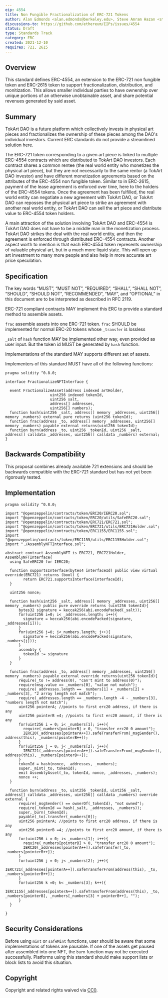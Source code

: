```yaml
---
eip: 4554
title: Non Fungible Fractionalization of ERC-721 Tokens
author: Alan Edmonds <alan.edmonds@berkeley.edu>, Steve Amram Hazan <stevehzn@berkeley.edu>, Charly Andersson <charly.andersson@berkeley.edu>
discussions-to: https://github.com/ethereum/EIPs/issues/4554
status: Draft
type: Standards Track
category: ERC
created: 2021-12-10
requires: 721, 2615
---
```


## Overview
This standard defines ERC-4554, an extension to the ERC-721 non fungible token and ERC-2615 token to support fractionalization, distribution, and monitization. This allows smaller individual parties to have ownership over unique portions of an otherwise unobtainable asset, and share potential revenues generated by said asset.

## Summary
TokArt DAO is a future platform which collectively invests in physical art pieces and fractionalizes the ownership of these pieces among the DAO's individual investors. Current ERC standards do not provide a streamlined solution here. 

The ERC-721 token corresponding to a given art piece is linked to multiple ERC-4554 contracts which are distributed to TokArt DAO investors. Each contract shares a common rentee (the real world entity who monetizes the physical art piece), but they are not necessarily to the same rentor (a TokArt DAO investor) and have different monetization agreements based on the attributes of the ERC-4554 non fungible token. Similar to in ERC-2615, payment of the lease agreement is enforced over time, here to the holders of the ERC-4554 tokens. Once the agreement has been fulfilled, the real world entity can negotiate a new agreement with TokArt DAO, or TokArt DAO can reposses the physical art piece to strike an agreement with another real world entity, or TokArt DAO can sell the art piece and distribute value to ERC-4554 token holders. 

A main attraction of the solution involving TokArt DAO and ERC-4554 is TokArt DAO does not have to be a middle man in the monetization process. TokArt DAO strikes the deal with the real world entity, and then the agreement is enforced through distributed ERC-4554 contracts. Another aspect worth to mention is that each ERC-4554 token represents ownership of valuable physical art, but in a much more liquid state. This will open up art investment to many more people and also help in more accurate art price speculation.

## Specification
The key words “MUST”, “MUST NOT”, “REQUIRED”, “SHALL”, “SHALL NOT”, “SHOULD”, “SHOULD NOT”, “RECOMMENDED”, “MAY”, and “OPTIONAL” in this document are to be interpreted as described in RFC 2119.

ERC-721 compliant contracts MAY implement this ERC to provide a standard method to assemble assets.

`frac` assemble assets into one ERC-721 token. `frac` SHOULD be implemented for normal ERC-20 tokens whose `_transfer` is lossless

`_salt` of `hash` function MAY be implemented other way, even provided as user input. But the token id MUST be generated by `hash` function.

Implementations of the standard MAY supports different set of assets.

Implementers of this standard MUST have all of the following functions:

```
pragma solidity ^0.8.0;

interface FractionalizeNFTInterface {

  event FractionalizeAsset(address indexed artHolder,
                    uint256 indexed tokenId,
                    uint256 salt,
                    address[] addresses,
                    uint256[] numbers);
  function hash(uint256 _salt, address[] memory _addresses, uint256[] memory _numbers) external pure returns (uint256 tokenId);
  function frac(address _to, address[] memory _addresses, uint256[] memory _numbers) payable external returns(uint256 tokenId);
  function burn(address _to, uint256 _tokenId, uint256 _salt, address[] calldata _addresses, uint256[] calldata _numbers) external;
}

```

## Backwards Compatibility
This proposal combines already available 721 extensions and should be backwards compatible with the ERC-721 standard but has not yet been rigorously tested.

## Implementation
```
pragma solidity ^0.8.0;

import "@openzeppelin/contracts/token/ERC20/IERC20.sol";
import "@openzeppelin/contracts/token/ERC20/utils/SafeERC20.sol";
import "@openzeppelin/contracts/token/ERC721/ERC721.sol";
import "@openzeppelin/contracts/token/ERC721/utils/ERC721Holder.sol";
import "@openzeppelin/contracts/token/ERC1155/ERC1155.sol";
import "@openzeppelin/contracts/token/ERC1155/utils/ERC1155Holder.sol";
import "./AssemblyNFTInterface.sol";

abstract contract AssemblyNFT is ERC721, ERC721Holder, AssemblyNFTInterface{
  using SafeERC20 for IERC20;

  function supportsInterface(bytes4 interfaceId) public view virtual override(ERC721) returns (bool) {
        return ERC721.supportsInterface(interfaceId);
  }

  uint256 nonce;
  
  function hash(uint256 _salt, address[] memory _addresses, uint256[] memory _numbers) public pure override returns (uint256 tokenId){
      bytes32 signature = keccak256(abi.encodePacked(_salt));
      for(uint256 i=0; i< _addresses.length; i++){
        signature = keccak256(abi.encodePacked(signature, _addresses[i]));
      }
      for(uint256 j=0; j<_numbers.length; j++){
        signature = keccak256(abi.encodePacked(signature, _numbers[j]));
      }
      assembly {
        tokenId := signature
      }
  }

  function frac(address _to, address[] memory _addresses, uint256[] memory _numbers) payable external override returns(uint256 tokenId){
      require(_to != address(0), "can't mint to address(0)");
      require(msg.value == _numbers[0], "value not match");
      require(_addresses.length == _numbers[1] + _numbers[2] + _numbers[3], "2 array length not match");
      require(_addresses.length == _numbers.length -4 - _numbers[3], "numbers length not match");
      uint256 pointerA; //points to first erc20 address, if there is any
      uint256 pointerB =4; //points to first erc20 amount, if there is any
      for(uint256 i = 0; i< _numbers[1]; i++){
        require(_numbers[pointerB] > 0, "transfer erc20 0 amount");
        IERC20(_addresses[pointerA++]).safeTransferFrom(_msgSender(), address(this), _numbers[pointerB++]);
      }
      for(uint256 j = 0; j< _numbers[2]; j++){
        IERC721(_addresses[pointerA++]).safeTransferFrom(_msgSender(), address(this), _numbers[pointerB++]);
      }
      tokenId = hash(nonce, _addresses, _numbers);
      super._mint(_to, tokenId);
      emit AssemblyAsset(_to, tokenId, nonce, _addresses, _numbers);
      nonce ++;
  }

  function burn(address _to, uint256 _tokenId, uint256 _salt, address[] calldata _addresses, uint256[] calldata _numbers) override external {
      require(_msgSender() == ownerOf(_tokenId), "not owned");
      require(_tokenId == hash(_salt, _addresses, _numbers));
      super._burn(_tokenId);
      payable(_to).transfer(_numbers[0]);
      uint256 pointerA; //points to first erc20 address, if there is any
      uint256 pointerB =4; //points to first erc20 amount, if there is any
      for(uint256 i = 0; i< _numbers[1]; i++){
        require(_numbers[pointerB] > 0, "transfer erc20 0 amount");
        IERC20(_addresses[pointerA++]).safeTransfer(_to, _numbers[pointerB++]);
      }
      for(uint256 j = 0; j< _numbers[2]; j++){
        IERC721(_addresses[pointerA++]).safeTransferFrom(address(this), _to, _numbers[pointerB++]);
      }
      for(uint256 k =0; k< _numbers[3]; k++){
        IERC1155(_addresses[pointerA++]).safeTransferFrom(address(this), _to, _numbers[pointerB], _numbers[_numbers[3] + pointerB++], "");
      }
  }

}
```

## Security Considerations
Before using `mint` or `safeMint` functions, user should be aware that some implementations of tokens are pausable. If one of the assets get paused after assembled into one NFT, the `burn` function may not be executed successfully. Platforms using this standard should make support lists or block lists to avoid this situation.

## Copyright
Copyright and related rights waived via [CC0](https://creativecommons.org/publicdomain/zero/1.0/).

